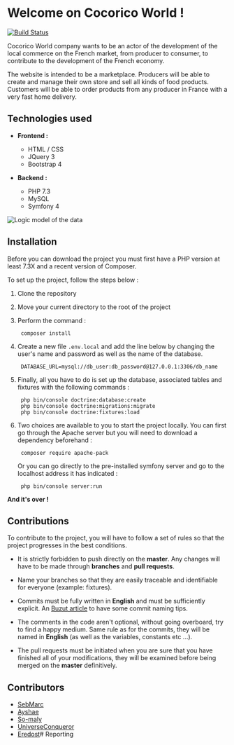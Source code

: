 # Welcome on Cocorico World !

[![Build Status](https://travis-ci.com/O-clock-Universe/projet-Cocorico.svg?token=CAPpxc67BXy796Kiygmo&branch=master)](https://travis-ci.com/O-clock-Universe/projet-Cocorico)

Cocorico World company wants to be an actor of the development of the local commerce on the French market, from producer to consumer, to contribute to the development of the French economy.

The website is intended to be a marketplace. Producers will be able to create and manage their own store and sell all kinds of food products. 
Customers will be able to order products from any producer in France with a very fast home delivery.

## Technologies used

- **Frontend :**
    - HTML / CSS
    - JQuery 3
    - Bootstrap 4
    
- **Backend :**
    - PHP 7.3
    - MySQL
    - Symfony 4
    
![Logic model of the data](docs/MLD-V1.svg)

## Installation

Before you can download the project you must first have a PHP version at least 7.3X and a recent version of Composer.

To set up the project, follow the steps below :

1. Clone the repository
2. Move your current directory to the root of the project
3. Perform the command :

        composer install
4. Create a new file ``.env.local`` and add the line below by changing the user's name and password as well as the name of the database.

        DATABASE_URL=mysql://db_user:db_password@127.0.0.1:3306/db_name
5. Finally, all you have to do is set up the database, associated tables and fixtures with the following commands :

        php bin/console doctrine:database:create
        php bin/console doctrine:migrations:migrate
        php bin/console doctrine:fixtures:load
6. Two choices are available to you to start the project locally. You can first go through the Apache server but you will need to download a dependency beforehand :

        composer require apache-pack
        
   Or you can go directly to the pre-installed symfony server and go to the localhost address it has indicated :
   
        php bin/console server:run
        
**And it's over !**

## Contributions

To contribute to the project, you will have to follow a set of rules so that the project progresses in the best conditions.

- It is strictly forbidden to push directly on the **master**. Any changes will have to be made through **branches** and **pull requests**.

- Name your branches so that they are easily traceable and identifiable for everyone (example: fixtures).

- Commits must be fully written in **English** and must be sufficiently explicit. An [Buzut article](https://buzut.net/git-bien-nommer-ses-commits/) to have some commit naming tips.

- The comments in the code aren't optional, without going overboard, try to find a happy medium. Same rule as for the commits, they will be named in **English** (as well as the variables, constants etc ...).

- The pull requests must be initiated when you are sure that you have finished all of your modifications, they will be examined before being merged on the **master** definitively.

## Contributors

- [SebMarc](https://github.com/SebMarc)
- [Ayshae](https://github.com/Ayshae)
- [So-maly](https://github.com/So-maly)
- [UniverseConqueror](https://github.com/UniverseConqueror)
- [Eredost](https://github.com/Eredost)#   R e p o r t i n g  
 